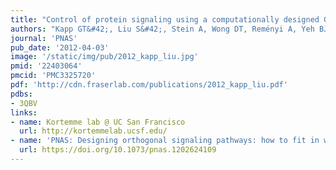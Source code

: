 ```yaml
---
title: "Control of protein signaling using a computationally designed GTPase/GEF orthogonal pair."
authors: "Kapp GT&#42;, Liu S&#42;, Stein A, Wong DT, Reményi A, Yeh BJ, **Fraser JS**, Taunton J, Lim WA, Kortemme T."
journal: 'PNAS'
pub_date: '2012-04-03'
image: '/static/img/pub/2012_kapp_liu.jpg'
pmid: '22403064'
pmcid: 'PMC3325720'
pdf: 'http://cdn.fraserlab.com/publications/2012_kapp_liu.pdf'
pdbs:
- 3QBV
links:
- name: Kortemme lab @ UC San Francisco
  url: http://kortemmelab.ucsf.edu/
- name: 'PNAS: Designing orthogonal signaling pathways: how to fit in with the surroundings.'
  url: https://doi.org/10.1073/pnas.1202624109
---
```

